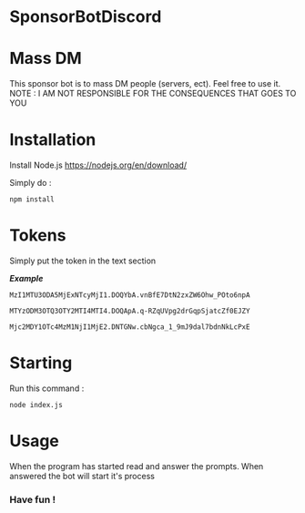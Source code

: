 # SponsorBotDiscord

# Mass DM

This sponsor bot is to mass DM people (servers, ect). Feel free to use it. NOTE : I AM NOT RESPONSIBLE FOR THE CONSEQUENCES THAT GOES TO YOU

# Installation

Install Node.js https://nodejs.org/en/download/

Simply do :

`` npm install ``

# Tokens

Simply put the token in the text section

***Example***

``MzI1MTU3ODA5MjExNTcyMjI1.DOQYbA.vnBfE7DtN2zxZW6Ohw_POto6npA``

``MTYzODM3OTQ3OTY2MTI4MTI4.DOQApA.q-RZqUVpg2drGqpSjatcZf0EJZY``

``Mjc2MDY1OTc4MzM1NjI1MjE2.DNTGNw.cbNgca_1_9mJ9dal7bdnNkLcPxE``

# Starting

Run this command :

``node index.js`` 

# Usage

When the program has started read and answer the prompts. When answered the bot will start it's process

### Have fun !

